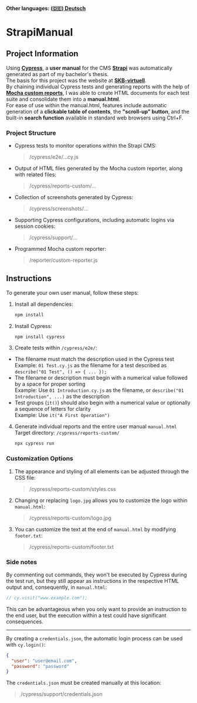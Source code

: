#### Other languages: [(🇩🇪) Deutsch](README_de.md)

# StrapiManual

## Project Information

Using **[Cypress](https://www.cypress.io/)**, a **user manual** for the CMS **[Strapi](https://strapi.io/)** was automatically generated as part of my bachelor's thesis.  
The basis for this project was the website at **[SKB-virtuell](https://skb-virtuell.de/)**.  
By chaining individual Cypress tests and generating reports with the help of **[Mocha custom reports](https://mochajs.org/api/)**, I was able to create HTML documents for each test suite and consolidate them into a **manual.html**.  
For ease of use within the manual.html, features include automatic generation of a **clickable table of contents**, the **"scroll-up" button**, and the built-in **search function** available in standard web browsers using Ctrl+F.

### Project Structure

- Cypress tests to monitor operations within the Strapi CMS:

  > /cypress/e2e/...cy.js

- Output of HTML files generated by the Mocha custom reporter, along with related files:

  > /cypress/reports-custom/...

- Collection of screenshots generated by Cypress:

  > /cypress/screenshots/...

- Supporting Cypress configurations, including automatic logins via session cookies:

  > /cypress/support/...

- Programmed Mocha custom reporter:

  > /reporter/custom-reporter.js

## Instructions

To generate your own user manual, follow these steps:

1. Install all dependencies:

   ```bash
   npm install
   ```

2. Install Cypress:

   ```bash
   npm install cypress
   ```

3. Create tests within `/cypress/e2e/`:

- The filename must match the description used in the Cypress test  
  Example: `01 Test.cy.js` as the filename for a test described as `describe("01 Test", () => { ... });`
- The filename or description must begin with a numerical value followed by a space for proper sorting  
  Example: Use `01 Introduction.cy.js` as the filename, or `describe("01 Introduction", ...)` as the description
- Test groups (`it()`) should also begin with a numerical value or optionally a sequence of letters for clarity  
  Example: Use `it("A First Operation")`

4. Generate individual reports and the entire user manual `manual.html`  
   Target directory: `/cypress/reports-custom/`

   ```bash
   npx cypress run
   ```

### Customization Options

1. The appearance and styling of all elements can be adjusted through the CSS file:

   > /cypress/reports-custom/styles.css

2. Changing or replacing `logo.jpg` allows you to customize the logo within `manual.html`:

   > /cypress/reports-custom/logo.jpg

3. You can customize the text at the end of `manual.html` by modifying `footer.txt`:
   > /cypress/reports-custom/footer.txt

### Side notes

By commenting out commands, they won't be executed by Cypress during the test run, but they still appear as instructions in the respective HTML output and, consequently, in `manual.html`:

```javascript
// cy.visit("www.example.com");
```

This can be advantageous when you only want to provide an instruction to the end user, but the execution within a test could have significant consequences.

---

By creating a `credentials.json`, the automatic login process can be used with `cy.login()`:

```json
{
  "user": "user@email.com",
  "password": "password"
}
```

The `credentials.json` must be created manually at this location:

> /cypress/support/credentials.json
